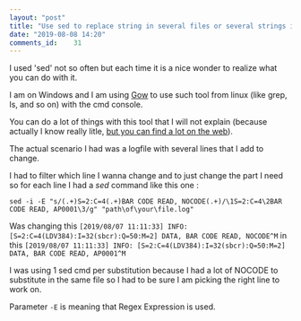 ```yaml
---
layout: "post"
title: "Use sed to replace string in several files or several strings in a file"
date: "2019-08-08 14:20"
comments_id: 	31
---
```


I used 'sed' not so often but each time it is a nice wonder to realize what you can do with it.

I am on Windows and I am using [Gow](https://github.com/bmatzelle/gow) to use such tool from linux (like grep, ls, and so on) with the cmd console.

You can do a lot of things with this tool that I will not explain (because actually I know really litle, [but you can find a lot on the web](https://likegeeks.com/regex-tutorial-linux/)).

The actual scenario I had was a logfile with several lines that I add to change.

I had to filter which line I wanna change and to just change the part I need so for each line I had a *sed* command like this one :

```shell
sed -i -E "s/(.+)S=2:C=4(.+)BAR CODE READ, NOCODE(.+)/\1S=2:C=4\2BAR CODE READ, AP0001\3/g" "path\of\your\file.log"
```

Was changing this
`[2019/08/07 11:11:33] INFO: [S=2:C=4(LDV384):I=32(sbcr):Q=50:M=2] DATA, BAR CODE READ, NOCODE^M`
in this
`[2019/08/07 11:11:33] INFO: [S=2:C=4(LDV384):I=32(sbcr):Q=50:M=2] DATA, BAR CODE READ, AP0001^M`

I was using 1 sed cmd per substitution because I had a lot of NOCODE to substitute in the same file so I had to be sure I am picking the right line to work on.

Parameter `-E` is meaning that Regex Expression is used.
